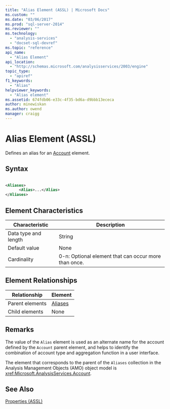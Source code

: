 ```yaml
---
title: "Alias Element (ASSL) | Microsoft Docs"
ms.custom: ""
ms.date: "03/06/2017"
ms.prod: "sql-server-2014"
ms.reviewer: ""
ms.technology: 
  - "analysis-services"
  - "docset-sql-devref"
ms.topic: "reference"
api_name: 
  - "Alias Element"
api_location: 
  - "http://schemas.microsoft.com/analysisservices/2003/engine"
topic_type: 
  - "apiref"
f1_keywords: 
  - "Alias"
helpviewer_keywords: 
  - "Alias element"
ms.assetid: 674fdb06-e33c-4f35-bd6a-d9bbb13ececa
author: minewiskan
ms.author: owend
manager: craigg
---
```

# Alias Element (ASSL)
  Defines an alias for an [Account](../objects/account-element-assl.md) element.  
  
## Syntax  
  
```xml  
  
<Aliases>  
      <Alias>...</Alias>  
</Aliases>  
```  
  
## Element Characteristics  
  
|Characteristic|Description|  
|--------------------|-----------------|  
|Data type and length|String|  
|Default value|None|  
|Cardinality|0-n: Optional element that can occur more than once.|  
  
## Element Relationships  
  
|Relationship|Element|  
|------------------|-------------|  
|Parent elements|[Aliases](../collections/aliases-element-assl.md)|  
|Child elements|None|  
  
## Remarks  
 The value of the `Alias` element is used as an alternate name for the account defined by the `Account` parent element, and helps to identify the combination of account type and aggregation function in a user interface.  
  
 The element that corresponds to the parent of the `Aliases` collection in the Analysis Management Objects (AMO) object model is <xref:Microsoft.AnalysisServices.Account>.  
  
## See Also  
 [Properties &#40;ASSL&#41;](properties-assl.md)  
  
  
